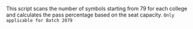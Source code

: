 This script scans the number of symbols starting from 79 for each college and calculates the pass percentage based on the seat capacity. 
```Only applicable for Batch 2079```